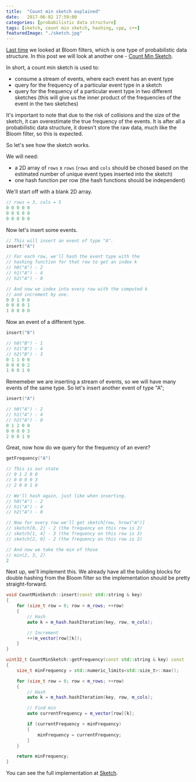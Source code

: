 ```yaml
---
title:  "Count min sketch explained"
date:   2017-06-02 17:59:00
categories: [probabilistic data structure]
tags: [sketch, count min sketch, hashing, cpp, c++]
featuredImage: "./sketch.jpg"
---
```


[Last time](/2017/bloom-filter-part-3/) we looked at Bloom filters, which is one type of probabilistic data structure. In this post we will look at another one - [Count Min Sketch](https://en.wikipedia.org/wiki/Count%E2%80%93min_sketch).   

In short, a count min sketch is used to:
* consume a stream of events, where each event has an event type
* query for the frequency of a particular event type in a sketch
* query for the frequency of a particular event type in two different sketches (this will give us the inner product of the frequencies of the event in the two sketches)

It's important to note that due to the risk of collisions and the size of the sketch, it can overestimate the true frequency of the events. It is after all a probabilistic data structure, it doesn't store the raw data, much like the Bloom filter, so this is expected. 

So let's see how the sketch works. 

We will need:
* a 2D array of `rows` x `rows` (`rows` and `cols` should be chosed based on the estimated number of unique event types inserted into the sketch)
* one hash function per row (the hash functions should be independent)


We'll start off with a blank 2D array. 


```cpp
// rows = 3, cols = 5
0 0 0 0 0
0 0 0 0 0
0 0 0 0 0
```

Now let's insert some events.

```cpp
// This will insert an event of type "A".
insert("A")

// For each row, we'll hash the event type with the
// hashing function for that row to get an index k
// h0("A") - 2
// h1("A") - 4
// h2("A") - 0

// And now we index into every row with the computed k
// and increment by one.
0 0 1 0 0
0 0 0 0 1
1 0 0 0 0
```

Now an event of a different type.
```cpp
insert("B")

// h0("B") - 1
// h1("B") - 4
// h2("B") - 3
0 1 1 0 0
0 0 0 0 2
1 0 0 1 0
```

Rememeber we are inserting a stream of events, so we will have many events of the same type. So let's insert another event of type "A";
```cpp
insert("A")

// h0("A") - 2
// h1("A") - 4
// h2("A") - 0
0 1 2 0 0
0 0 0 0 3
2 0 0 1 0
```

Great, now how do we query for the frequency of an event?

```cpp
getFrequency("A")

// This is our state
// 0 1 2 0 0
// 0 0 0 0 3
// 2 0 0 1 0

// We'll hash again, just like when inserting.
// h0("A") - 2
// h1("A") - 4
// h2("A") - 0

// Now for every row we'll get sketch[row, hrow("A")]
// sketch[0, 2] - 2 (the frequency on this row is 2)
// sketch[1, 4] - 3 (the frequency on this row is 3)
// sketch[2, 0] - 2 (the frequency on this row is 2)

// And now we take the min of those
// min(2, 3, 2)
2
```

Next up, we'll implement this. We already have all the building blocks for double hashing from the Bloom filter so the implementation should be pretty straight-forward. 

```cpp
void CountMinSketch::insert(const std::string & key)
{
    for (size_t row = 0; row < m_rows; ++row)
    {
        // Hash 
        auto k = m_hash.hashIteration(key, row, m_cols);

        // Increment
        ++(m_vector[row][k]);
    }
}

uint32_t CountMinSketch::getFrequency(const std::string & key) const
{
    size_t minFrequency = std::numeric_limits<std::size_t>::max();

    for (size_t row = 0; row < m_rows; ++row)
    {
        // Hash 
        auto k = m_hash.hashIteration(key, row, m_cols);

        // Find min 
        auto currentFrequency = m_vector[row][k];

        if (currentFrequency < minFrequency)
        {
            minFrequency = currentFrequency;
        }
    }

    return minFrequency;
}
```

You can see the full implementation at [Sketch](https://github.com/olivif/bloom-filter/tree/master/BloomFilter/src).